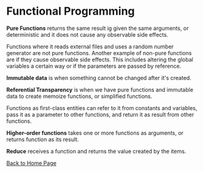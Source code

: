   # Functional Programming

**Pure Functions** returns the same result ig given the same arguments, or deterministic and it does not cause any observable side effects.

Functions where it reads external files and uses a random number generator are not pure functions. Another example of non-pure functions are if they cause observable side effects. This includes altering the global variables a certain way or if the parameters are passed by reference. 

**Immutable data** is when something cannot be changed after it's created.

**Referential Transparency** is when we have pure functions and immutable data to create memoize functions, or simplified functions.

Functions as first-class entities can refer to it from constants and variables, pass it as a parameter to other functions, and return it as result from other functions.

**Higher-order functions** takes one or more functions as arguments, or returns function as its result.

**Reduce** receives a function and returns the value created by the items.

[Back to Home Page](https://kmangub.github.io/reading-notes-master/)
